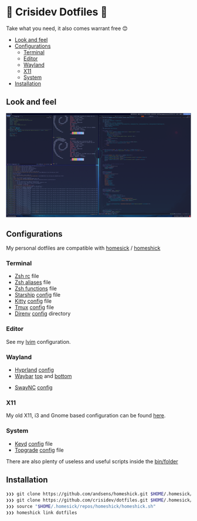 # 🤟 Crisidev Dotfiles 🤟

Take what you need, it also comes warrant free 😊

* [Look and feel](#look-and-feel)
* [Configurations](#configurations)
    * [Terminal](#terminal)
    * [Editor](#editor)
    * [Wayland](#wayland)
    * [X11](#x11)
    * [System](#system)
* [Installation](#installation)

## Look and feel

![Desktop](desktop.png)

## Configurations

My personal dotfiles are compatible with
[homesick](https://github.com/technicalpickles/homesick) /
[homeshick](https://github.com/andsens/homeshick)

### Terminal

- [Zsh rc](/home/.zshrc) file
- [Zsh aliases](/home/.zsh_aliases) file
- [Zsh functions](/home/.zsh_functions) file
- [Starship](https://starship.rs) [config](/home/.config/starship.toml) file
- [Kitty](https://sw.kovidgoyal.net/kitty/) [config](/home/.config/kitty) file
- [Tmux](https://github.com/tmux/tmux/wiki) [config](/home/.tmux.conf) file
- [Direnv](https://direnv.net/) [config](/home/.config/direnv) directory

### Editor

See my [lvim](https://github.com/crisidev/lvim) configuration.

### Wayland

- [Hyprland](https://wiki.hyprland.org/) [config](/home/.config/hypr/)
- [Waybar](https://github.com/Alexays/Waybar) [top](/home/.config/waybar/top) and [bottom](/home/.config/waybar/bottom)
* [SwayNC](https://github.com/ErikReider/SwayNotificationCenter) [config](/home/.config/swaync/)

### X11

My old X11, i3 and Gnome based configuration can be found [here](https://github.com/crisidev/dotfiles/tree/x11).

### System

- [Keyd](https://github.com/rvaiya/keyd) [config](/system/etc/keyd/default.conf) file
- [Topgrade](https://github.com/r-darwish/topgrade)
  [config](/home/.config/topgrade.toml) file

There are also plenty of useless and useful scripts inside the [bin/folder](/home/.bin)

## Installation

```sh
❯❯❯ git clone https://github.com/andsens/homeshick.git $HOME/.homesick/repos/homeshick
❯❯❯ git clone https://github.com/crisidev/dotfiles.git $HOME/.homesick/dotfiles
❯❯❯ source "$HOME/.homesick/repos/homeshick/homeshick.sh"
❯❯❯ homeshick link dotfiles
```
